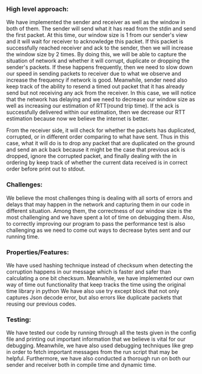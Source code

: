 ### High level approach:

We have implemented the sender and receiver as well as the window in both of them. The sender will send what it has read from the stdin and send the first packet.
At this time, our window size is 1 from our sender's view and it will wait for receiver to acknowledge this packet. If this packet is successfully reached receiver and ack
to the sender, then we will increase the window size by 2 times. By doing this, we will be able to capture the situation of network and whether it will corrupt, duplicate or dropping
the sender's packets. If these happens frequently, then we need to slow down our speed in sending packets to receiver due to what we observe and increase the frequency if network is good.
Meanwhile, sender need also keep track of the ability to resend a timed out packet that it has already send but not receiving any ack from the receiver. In this case, we will notice that the network
has delaying and we need to decrease our window size as well as increasing our estimation of RTT(round trip time). If the ack is successfully delivered within our estimation, then we decrease our
RTT estimation because now we believe the internet is better.

From the receiver side, it will check for whether the packets has duplicated, corrupted, or in different order comparing to what have sent. Thus in this case, what it will do is to drop any packet that
are duplicated on the ground and send an ack back because it might be the case that previous ack is dropped, ignore the corrupted packet, and finally dealing with the in ordering by keep track of
whether the current data received is in correct order before print out to stdout.

### Challenges:

We believe the most challenges thing is dealing with all sorts of errors and delays that may happen in the network and capturing them in our code in different situation. Among them, the correctness
of our window size is the most challenging and we have spent a lot of time on debugging them. Also, to correctly improving our program to pass the performance test is also challenging as we need
to come out ways to decrease bytes sent and our running time.

### Properties/Features:

We have used hashing technique instead of checksum when detecting the corruption happens in our message which is faster and safer than calculating a one bit checksum.
Meanwhile, we have implemented our own way of time out functionality that keep tracks the time using the original time library in python
We have also use try except block that not only captures Json decode error, but also errors like duplicate packets that reusing our previous codes.

### Testing:

We have tested our code by running through all the tests given in the config file and printing out important information that we believe is vital for our debugging.
Meanwhile, we have also used debugging techniques like grep in order to fetch important messages from the run script that may be helpful.
Furthermore, we have also conducted a thorough run on both our sender and receiver both in compile time and dynamic time.
